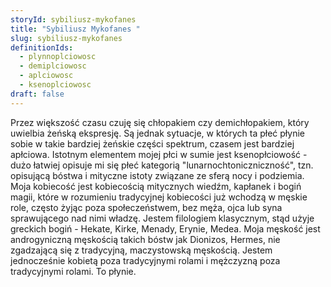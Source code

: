 ```yaml
---
storyId: sybiliusz-mykofanes
title: "Sybiliusz Mykofanes "
slug: sybiliusz-mykofanes
definitionIds:
  - plynnoplciowosc
  - demiplciowosc
  - aplciowosc
  - ksenoplciowosc
draft: false
---
```

Przez większość czasu czuję się chłopakiem czy demichłopakiem, który uwielbia żeńską ekspresję. Są jednak sytuacje, w których ta płeć płynie sobie w takie bardziej żeńskie części spektrum, czasem jest bardziej apłciowa. Istotnym elementem mojej płci w sumie jest ksenopłciowość - dużo łatwiej opisuje mi się płeć kategorią "lunarnochtoniczniczność", tzn. opisującą bóstwa i mityczne istoty związane ze sferą nocy i podziemia. Moja kobiecość jest kobiecością mitycznych wiedźm, kapłanek i bogiń magii, które w rozumieniu tradycyjnej kobiecości już wchodzą w męskie role, często żyjąc poza społeczeństwem, bez męża, ojca lub syna sprawującego nad nimi władzę. Jestem filologiem klasycznym, stąd użyje greckich bogiń - Hekate, Kirke, Menady, Erynie, Medea. Moja męskość jest androgyniczną męskością takich bóstw jak Dionizos, Hermes, nie zgadzającą się z tradycyjną, maczystowską męskością. Jestem jednocześnie kobietą poza tradycyjnymi rolami i mężczyzną poza tradycyjnymi rolami. To płynie.